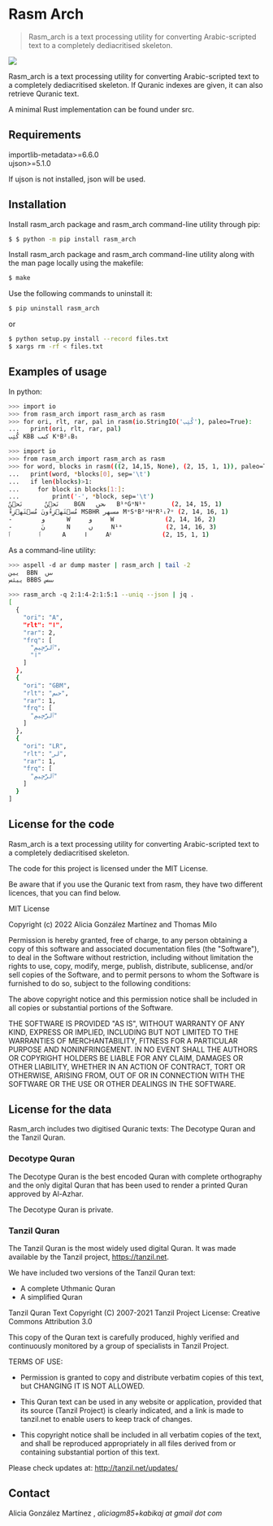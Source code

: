# Rasm Arch

> Rasm_arch is a text processing utility for converting Arabic-scripted text to a completely dediacritised skeleton.

<img src="./rasm_arch.png" align="middle">

Rasm_arch is a text processing utility for converting Arabic-scripted text to a completely dediacritised skeleton. If Quranic indexes are given, it can also retrieve Quranic text.

A minimal Rust implementation can be found under src.

## Requirements

importlib-metadata>=6.6.0 \
ujson>=5.1.0

If ujson is not installed, json will be used.

## Installation

Install rasm_arch package and rasm_arch command-line utility through pip:

```sh
$ $ python -m pip install rasm_arch
```

Install rasm_arch package and rasm_arch command-line utility along with the man page locally using the makefile:

```sh
$ make
```

Use the following commands to uninstall it:

```sh
$ pip uninstall rasm_arch
```

or

```sh
$ python setup.py install --record files.txt
$ xargs rm -rf < files.txt
```

## Examples of usage

In python:

```sh
>>> import io
>>> from rasm_arch import rasm_arch as rasm
>>> for ori, rlt, rar, pal in rasm(io.StringIO('کُتِب'), paleo=True):
...   print(ori, rlt, rar, pal)
کُتِب KBB كٮٮ KᵘB²ᵢB₁

```

```sh
>>> import io
>>> from rasm_arch import rasm_arch as rasm
>>> for word, blocks in rasm(((2, 14,15, None), (2, 15, 1, 1)), paleo=True, blocks=True):
...   print(word, *blocks[0], sep='\t')
...   if len(blocks)>1:
...     for block in blocks[1:]:
...         print('-', *block, sep='\t')
نَحۡنُ      نَحۡنُ    BGN   ٮحں   B¹ᵃGᵒN¹ᵘ       (2, 14, 15, 1)
مُسۡتَهۡزِءُونَ مُسۡتَهۡزِءُ MSBHR مسٮهر MᵘSᵒB²ᵃHᵒR¹ᵢʔᵘ (2, 14, 16, 1)
-        و      W     و     W              (2, 14, 16, 2)
-        نَ      N     ں     N¹ᵃ            (2, 14, 16, 3)
ٱ        ٱ      A     ا     Aᵟ              (2, 15, 1, 1)
```

As a command-line utility:

```sh
>>> aspell -d ar dump master | rasm_arch | tail -2
يين  BBN  ٮٮں
ييئس BBBS ٮٮٮس
```

```sh
>>> rasm_arch -q 2:1:4-2:1:5:1 --uniq --json | jq .
[
  {
    "ori": "A",
    "rlt": "ا",
    "rar": 2,
    "frq": [
      "ٱلرَّحِیمِ",
      "ا"
    ]
  },
  {
    "ori": "GBM",
    "rlt": "حٮم",
    "rar": 1,
    "frq": [
      "ٱلرَّحِیمِ"
    ]
  },
  {
    "ori": "LR",
    "rlt": "لر",
    "rar": 1,
    "frq": [
      "ٱلرَّحِیمِ"
    ]
  }
]
```

## License for the code
 
Rasm_arch is a text processing utility for converting Arabic-scripted text to a completely dediacritised skeleton.

The code for this project is licensed under the MIT License.

Be aware that if you use the Quranic text from rasm, they have two different licences, that you can find below.

MIT License

Copyright (c) 2022 Alicia González Martínez and Thomas Milo

Permission is hereby granted, free of charge, to any person obtaining a copy
of this software and associated documentation files (the "Software"), to deal
in the Software without restriction, including without limitation the rights
to use, copy, modify, merge, publish, distribute, sublicense, and/or sell
copies of the Software, and to permit persons to whom the Software is
furnished to do so, subject to the following conditions:

The above copyright notice and this permission notice shall be included in all
copies or substantial portions of the Software.

THE SOFTWARE IS PROVIDED "AS IS", WITHOUT WARRANTY OF ANY KIND, EXPRESS OR
IMPLIED, INCLUDING BUT NOT LIMITED TO THE WARRANTIES OF MERCHANTABILITY,
FITNESS FOR A PARTICULAR PURPOSE AND NONINFRINGEMENT. IN NO EVENT SHALL THE
AUTHORS OR COPYRIGHT HOLDERS BE LIABLE FOR ANY CLAIM, DAMAGES OR OTHER
LIABILITY, WHETHER IN AN ACTION OF CONTRACT, TORT OR OTHERWISE, ARISING FROM,
OUT OF OR IN CONNECTION WITH THE SOFTWARE OR THE USE OR OTHER DEALINGS IN THE
SOFTWARE.

## License for the data

Rasm_arch includes two digitised Quranic texts: The Decotype Quran and the Tanzil Quran.

### Decotype Quran

The Decotype Quran is the best encoded Quran with complete orthography and the only digital Quran that has been used to render a printed Quran approved by Al-Azhar.

The Decotype Quran is private.

### Tanzil Quran

The Tanzil Quran is the most widely used digital Quran. It was made available by the Tanzil project, https://tanzil.net.

We have included two versions of the Tanzil Quran text:
- A complete Uthmanic Quran
- A simplified Quran

Tanzil Quran Text 
  Copyright (C) 2007-2021 Tanzil Project
  License: Creative Commons Attribution 3.0 

  This copy of the Quran text is carefully produced, highly 
  verified and continuously monitored by a group of specialists 
  in Tanzil Project.

  TERMS OF USE:
 
  - Permission is granted to copy and distribute verbatim copies 
    of this text, but CHANGING IT IS NOT ALLOWED.

  - This Quran text can be used in any website or application, 
    provided that its source (Tanzil Project) is clearly indicated, 
    and a link is made to tanzil.net to enable users to keep
    track of changes.

  - This copyright notice shall be included in all verbatim copies 
    of the text, and shall be reproduced appropriately in all files 
    derived from or containing substantial portion of this text.

  Please check updates at: http://tanzil.net/updates/

## Contact

Alicia González Martínez , *aliciagm85+kabikaj at gmail dot com*

